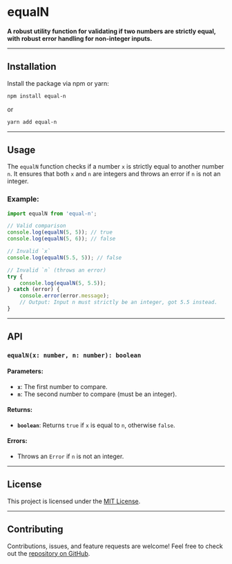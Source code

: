 # equalN

**A robust utility function for validating if two numbers are strictly equal, with robust error handling for non-integer inputs.**

---

## Installation

Install the package via npm or yarn:

```bash
npm install equal-n
```

or

```bash
yarn add equal-n
```

---

## Usage

The `equalN` function checks if a number `x` is strictly equal to another number `n`. It ensures that both `x` and `n` are integers and throws an error if `n` is not an integer.

### Example:

```ts
import equalN from 'equal-n';

// Valid comparison
console.log(equalN(5, 5)); // true
console.log(equalN(5, 6)); // false

// Invalid `x`
console.log(equalN(5.5, 5)); // false

// Invalid `n` (throws an error)
try {
    console.log(equalN(5, 5.5));
} catch (error) {
    console.error(error.message);
    // Output: Input n must strictly be an integer, got 5.5 instead.
}
```

---

## API

### `equalN(x: number, n: number): boolean`

#### Parameters:
- **`x`**: The first number to compare.  
- **`n`**: The second number to compare (must be an integer).

#### Returns:
- **`boolean`**: Returns `true` if `x` is equal to `n`, otherwise `false`.

#### Errors:
- Throws an `Error` if `n` is not an integer.

---

## License

This project is licensed under the [MIT License](LICENSE).

---

## Contributing

Contributions, issues, and feature requests are welcome! Feel free to check out the [repository on GitHub](https://github.com/hexxt-git/equalN).